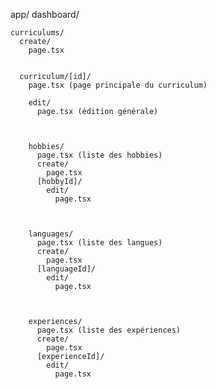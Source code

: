 app/
  dashboard/

    curriculums/
      create/
        page.tsx


      curriculum/[id]/
        page.tsx (page principale du curriculum)

        edit/
          page.tsx (édition générale)



        hobbies/
          page.tsx (liste des hobbies)
          create/
            page.tsx
          [hobbyId]/
            edit/
              page.tsx



        languages/
          page.tsx (liste des langues)
          create/
            page.tsx
          [languageId]/
            edit/
              page.tsx



        experiences/
          page.tsx (liste des expériences)
          create/
            page.tsx
          [experienceId]/
            edit/
              page.tsx
